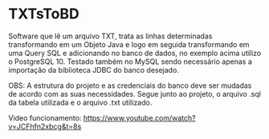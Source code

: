 # TXTsToBD

Software que lê um arquivo TXT, trata as linhas determinadas transformando em um Objeto Java e logo em seguida transformando 
em uma Query SQL e adicionando no banco de dados, no exemplo acima utilizo o PostgreSQL 10. Testado também no MySQL sendo necessário apenas a importação da biblioteca JDBC do banco desejado.

OBS: A estrutura do projeto e as credenciais do banco deve ser mudadas de acordo com as suas necessidades.
Segue junto ao projeto, o arquivo .sql da tabela utilizada e o arquivo .txt utilizado.

Video funcionamento: https://www.youtube.com/watch?v=JCFhfn2xbcg&t=8s
